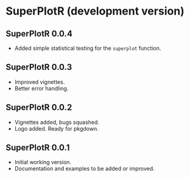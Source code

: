 # SuperPlotR (development version)

## SuperPlotR 0.0.4

* Added simple statistical testing for the `superplot` function.

## SuperPlotR 0.0.3

* Improved vignettes.
* Better error handling.

## SuperPlotR 0.0.2

* Vignettes added, bugs squashed.
* Logo added. Ready for pkgdown.

## SuperPlotR 0.0.1

* Initial working version.
* Documentation and examples to be added or improved.
